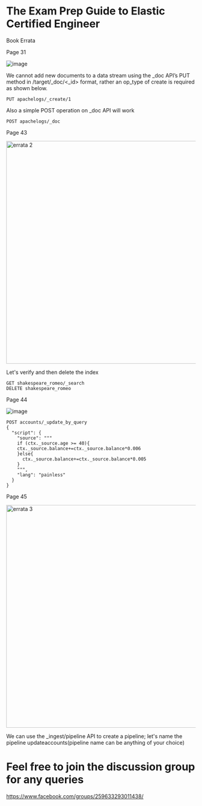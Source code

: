 
# The Exam Prep Guide to Elastic Certified Engineer


Book Errata

Page 31 

![image](https://user-images.githubusercontent.com/99671188/164774029-4eb45b78-5105-4fb4-bbd5-d82b930444d9.png)

We cannot add new documents to a data stream using the _doc API’s PUT method in /target/_doc/<_id> format, rather an op_type of create is required as shown below.
  
```
PUT apachelogs/_create/1
```
Also a simple POST operation on _doc API will work
 
```
POST apachelogs/_doc
```

Page 43

<img width="593" alt="errata 2" src="https://user-images.githubusercontent.com/99671188/164977812-4b5849d9-3a25-4681-9089-319d1807e82e.PNG">



Let's verify and then delete the index
  
```
GET shakespeare_romeo/_search
DELETE shakespeare_romeo
```

Page 44

![image](https://user-images.githubusercontent.com/99671188/164980205-2795e70c-9625-40c8-8d9c-9160d61967dc.png)


```
POST accounts/_update_by_query
{  
  "script": {
    "source": """
    if (ctx._source.age >= 40){
    ctx._source.balance+=ctx._source.balance*0.006
    }else{
      ctx._source.balance+=ctx._source.balance*0.005
    }
    """,
    "lang": "painless"
  }
}
```

Page 45

<img width="593" alt="errata 3" src="https://user-images.githubusercontent.com/99671188/164978786-0accd359-8f8f-45d9-8f2a-ffce845c0e8f.PNG">


We can use the _ingest/pipeline API to create a pipeline; let's name the pipeline updateaccounts(pipeline name can be anything of your choice)










# Feel free to join the discussion group for any queries

https://www.facebook.com/groups/259633293011438/

